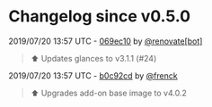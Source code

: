 # Changelog since v0.5.0

2019/07/20 13:57 UTC - [069ec10](https://github.com/hassio-addons/addon-glances/commit/069ec10bdbf451548850c22a29c9fb3126945a4e) by [@renovate[bot]](https://github.com/apps/renovate)
> :arrow_up: Updates glances to v3.1.1 (#24) 

2019/07/20 13:57 UTC - [b0c92cd](https://github.com/hassio-addons/addon-glances/commit/b0c92cd1659fe68ee71c171a034bc061ea6b6d09) by [@frenck](https://github.com/frenck)
> :arrow_up: Upgrades add-on base image to v4.0.2 

